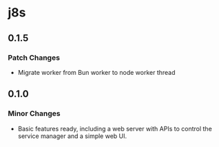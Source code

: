 # j8s

## 0.1.5

### Patch Changes

- Migrate worker from Bun worker to node worker thread

## 0.1.0

### Minor Changes

- Basic features ready, including a web server with APIs to control the service manager and a simple web UI.
